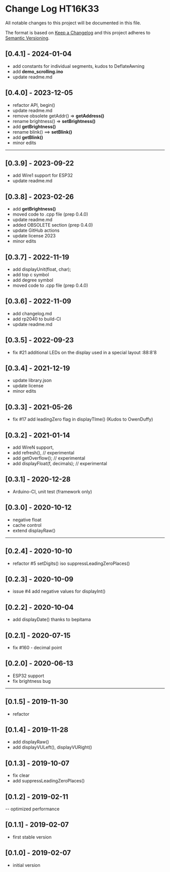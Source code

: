 # Change Log HT16K33

All notable changes to this project will be documented in this file.

The format is based on [Keep a Changelog](http://keepachangelog.com/)
and this project adheres to [Semantic Versioning](http://semver.org/).


## [0.4.1] - 2024-01-04
- add constants for individual segments, kudos to DeflateAwning
- add **demo_scrolling.ino**
- update readme.md


## [0.4.0] - 2023-12-05
- refactor API, begin()
- update readme.md
- remove obsolete getAddr() => **getAddress()**
- rename brightness() => **setBrightness()**
- add **getBrightness()**
- rename blink() ==> **setBlink()**
- add **getBlink()**
- minor edits

----

## [0.3.9] - 2023-09-22
- add Wire1 support for ESP32
- update readme.md

## [0.3.8] - 2023-02-26
- add **getBrightness()**
- moved code to .cpp file (prep 0.4.0)
- update readme.md
- added OBSOLETE section (prep 0.4.0)
- update GitHub actions
- update license 2023
- minor edits

## [0.3.7] - 2022-11-19
- add displayUnit(float, char);
- add top c symbol
- add degree symbol
- moved code to .cpp file (prep 0.4.0)

## [0.3.6] - 2022-11-09
- add changelog.md
- add rp2040 to build-CI
- update readme.md

## [0.3.5] - 2022-09-23
- fix #21 additional LEDs on the display
  used in a special layout   :88:8'8
  
## [0.3.4] - 2021-12-19
- update library.json
- update license
- minor edits

## [0.3.3] - 2021-05-26
- fix #17 add leadingZero flag in displayTIme() (Kudos to OwenDuffy)

## [0.3.2] - 2021-01-14
- add WireN support,
- add refresh(),                  // experimental
- add getOverflow();              // experimental
- add displayFloat(f, decimals);  // experimental

## [0.3.1] - 2020-12-28
- Arduino-CI, unit test (framework only)

## [0.3.0] - 2020-10-12
- negative float
- cache control
- extend displayRaw()

----

## [0.2.4] - 2020-10-10
- refactor #5 setDigits() iso suppressLeadingZeroPlaces()

## [0.2.3] - 2020-10-09
- issue #4 add negative values for displayInt()

## [0.2.2] - 2020-10-04
- add displayDate() thanks to bepitama

## [0.2.1] - 2020-07-15
- fix #160 - decimal point
## [0.2.0] - 2020-06-13
- ESP32 support
- fix brightness bug

----

## [0.1.5] - 2019-11-30
- refactor

## [0.1.4] - 2019-11-28
- add displayRaw()
- add displayVULeft(), displayVURight()

## [0.1.3] - 2019-10-07
- fix clear
- add suppressLeadingZeroPlaces()

## [0.1.2] - 2019-02-11
-- optimized performance

## [0.1.1] - 2019-02-07
- first stable version

## [0.1.0] - 2019-02-07
- initial version


